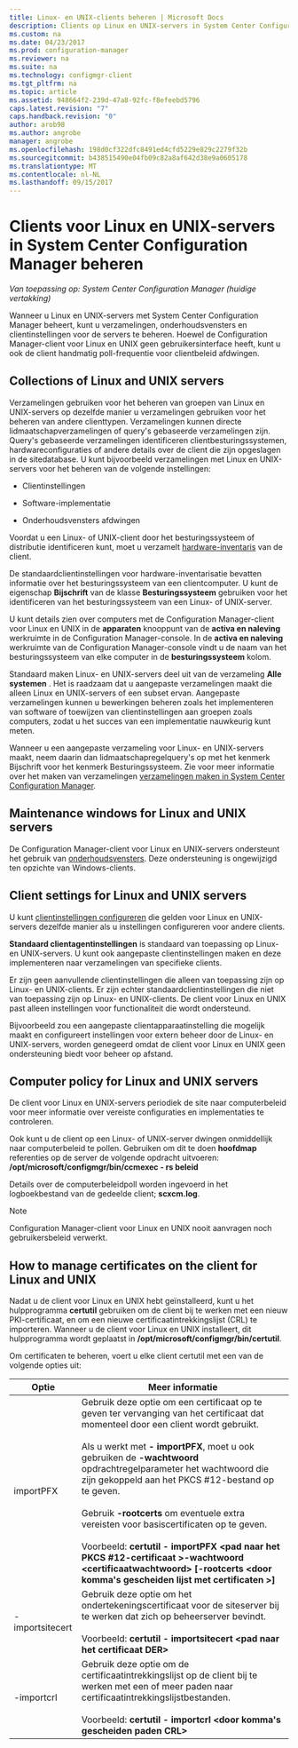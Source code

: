 ```yaml
---
title: Linux- en UNIX-clients beheren | Microsoft Docs
description: Clients op Linux en UNIX-servers in System Center Configuration Manager beheren.
ms.custom: na
ms.date: 04/23/2017
ms.prod: configuration-manager
ms.reviewer: na
ms.suite: na
ms.technology: configmgr-client
ms.tgt_pltfrm: na
ms.topic: article
ms.assetid: 948664f2-239d-47a8-92fc-f8efeebd5796
caps.latest.revision: "7"
caps.handback.revision: "0"
author: arob98
ms.author: angrobe
manager: angrobe
ms.openlocfilehash: 198d0cf322dfc8491ed4cfd5229e829c2279f32b
ms.sourcegitcommit: b438515490e04fb09c82a8af642d38e9a0605178
ms.translationtype: MT
ms.contentlocale: nl-NL
ms.lasthandoff: 09/15/2017
---
```

# <a name="how-to-manage-clients-for-linux-and-unix-servers-in-system-center-configuration-manager"></a>Clients voor Linux en UNIX-servers in System Center Configuration Manager beheren

*Van toepassing op: System Center Configuration Manager (huidige vertakking)*

Wanneer u Linux en UNIX-servers met System Center Configuration Manager beheert, kunt u verzamelingen, onderhoudsvensters en clientinstellingen voor de servers te beheren. Hoewel de Configuration Manager-client voor Linux en UNIX geen gebruikersinterface heeft, kunt u ook de client handmatig poll-frequentie voor clientbeleid afdwingen.

##  <a name="BKMK_CollectionsforLnU"></a> Collections of Linux and UNIX servers  
 Verzamelingen gebruiken voor het beheren van groepen van Linux en UNIX-servers op dezelfde manier u verzamelingen gebruiken voor het beheren van andere clienttypen. Verzamelingen kunnen directe lidmaatschapverzamelingen of query's gebaseerde verzamelingen zijn. Query's gebaseerde verzamelingen identificeren clientbesturingssystemen, hardwareconfiguraties of andere details over de client die zijn opgeslagen in de sitedatabase. U kunt bijvoorbeeld verzamelingen met Linux en UNIX-servers voor het beheren van de volgende instellingen:  

-   Clientinstellingen  

-   Software-implementatie  

-   Onderhoudsvensters afdwingen  

 Voordat u een Linux- of UNIX-client door het besturingssysteem of distributie identificeren kunt, moet u verzamelt [hardware-inventaris](../../../core/clients/manage/inventory/hardware-inventory-for-linux-and-unix.md) van de client.  

 De standaardclientinstellingen voor hardware-inventarisatie bevatten informatie over het besturingssysteem van een clientcomputer. U kunt de eigenschap **Bijschrift** van de klasse **Besturingssysteem** gebruiken voor het identificeren van het besturingssysteem van een Linux- of UNIX-server.  

 U kunt details zien over computers met de Configuration Manager-client voor Linux en UNIX in de **apparaten** knooppunt van de **activa en naleving** werkruimte in de Configuration Manager-console. In de **activa en naleving** werkruimte van de Configuration Manager-console vindt u de naam van het besturingssysteem van elke computer in de **besturingssysteem** kolom.  

 Standaard maken Linux- en UNIX-servers deel uit van de verzameling **Alle systemen** . Het is raadzaam dat u aangepaste verzamelingen maakt die alleen Linux en UNIX-servers of een subset ervan. Aangepaste verzamelingen kunnen u bewerkingen beheren zoals het implementeren van software of toewijzen van clientinstellingen aan groepen zoals computers, zodat u het succes van een implementatie nauwkeurig kunt meten.   

 Wanneer u een aangepaste verzameling voor Linux- en UNIX-servers maakt, neem daarin dan lidmaatschapregelquery's op met het kenmerk Bijschrift voor het kenmerk Besturingssysteem. Zie voor meer informatie over het maken van verzamelingen [verzamelingen maken in System Center Configuration Manager](../../../core/clients/manage/collections/create-collections.md).  

##  <a name="BKMK_MaintenanceWindowsforLnU"></a> Maintenance windows for Linux and UNIX servers  
 De Configuration Manager-client voor Linux en UNIX-servers ondersteunt het gebruik van [onderhoudsvensters](../../../core/clients/manage/collections/use-maintenance-windows.md). Deze ondersteuning is ongewijzigd ten opzichte van Windows-clients.  

##  <a name="BKMK_ClientSettingsforLnU"></a> Client settings for Linux and UNIX servers  
 U kunt [clientinstellingen configureren](../../../core/clients/deploy/configure-client-settings.md) die gelden voor Linux en UNIX-servers dezelfde manier als u instellingen configureren voor andere clients.  

 **Standaard clientagentinstellingen** is standaard van toepassing op Linux- en UNIX-servers. U kunt ook aangepaste clientinstellingen maken en deze implementeren naar verzamelingen van specifieke clients.  

 Er zijn geen aanvullende clientinstellingen die alleen van toepassing zijn op Linux- en UNIX-clients. Er zijn echter standaardclientinstellingen die niet van toepassing zijn op Linux- en UNIX-clients. De client voor Linux en UNIX past alleen instellingen voor functionaliteit die wordt ondersteund.  

 Bijvoorbeeld zou een aangepaste clientapparaatinstelling die mogelijk maakt en configureert instellingen voor extern beheer door de Linux- en UNIX-servers, worden genegeerd omdat de client voor Linux en UNIX geen ondersteuning biedt voor beheer op afstand.  

##  <a name="BKMK_PolicyforLnU"></a> Computer policy for Linux and UNIX servers  
 De client voor Linux en UNIX-servers periodiek de site naar computerbeleid voor meer informatie over vereiste configuraties en implementaties te controleren.  

 Ook kunt u de client op een Linux- of UNIX-server dwingen onmiddellijk naar computerbeleid te pollen. Gebruiken om dit te doen **hoofdmap** referenties op de server de volgende opdracht uitvoeren: **/opt/microsoft/configmgr/bin/ccmexec - rs beleid**  

 Details over de computerbeleidpoll worden ingevoerd in het logboekbestand van de gedeelde client; **scxcm.log**.  

> [!NOTE]  
>  Configuration Manager-client voor Linux en UNIX nooit aanvragen noch gebruikersbeleid verwerkt.  

##  <a name="BKMK_ManageLinuxCerts"></a> How to manage certificates on the client for Linux and UNIX  
 Nadat u de client voor Linux en UNIX hebt geïnstalleerd, kunt u het hulpprogramma **certutil** gebruiken om de client bij te werken met een nieuw PKI-certificaat, en om een nieuwe certificaatintrekkingslijst (CRL) te importeren. Wanneer u de client voor Linux en UNIX installeert, dit hulpprogramma wordt geplaatst in **/opt/microsoft/configmgr/bin/certutil**. 

 Om certificaten te beheren, voert u elke client certutil met een van de volgende opties uit:  

|Optie|Meer informatie|  
|------------|----------------------|  
|importPFX|Gebruik deze optie om een certificaat op te geven ter vervanging van het certificaat dat momenteel door een client wordt gebruikt.<br /><br /> Als u werkt met **- importPFX**, moet u ook gebruiken de **-wachtwoord** opdrachtregelparameter het wachtwoord die zijn gekoppeld aan het PKCS #12-bestand op te geven.<br /><br /> Gebruik **-rootcerts** om eventuele extra vereisten voor basiscertificaten op te geven.<br /><br /> Voorbeeld: **certutil - importPFX &lt;pad naar het PKCS #12-certificaat >-wachtwoord &lt;certificaatwachtwoord\> [-rootcerts &lt;door komma's gescheiden lijst met certificaten >]**|  
|-importsitecert|Gebruik deze optie om het ondertekeningscertificaat voor de siteserver bij te werken dat zich op beheerserver bevindt.<br /><br /> Voorbeeld: **certutil - importsitecert &lt;pad naar het certificaat DER\>**|  
|-importcrl|Gebruik deze optie om de certificaatintrekkingslijst op de client bij te werken met een of meer paden naar certificaatintrekkingslijstbestanden.<br /><br /> Voorbeeld: **certutil - importcrl &lt;door komma's gescheiden paden CRL\>**|  
